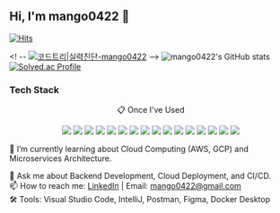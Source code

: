 ## Hi, I'm mango0422 👋
[![Hits](https://hits.seeyoufarm.com/api/count/incr/badge.svg?url=https%3A%2F%2Fgithub.com%2Fmango0422%2Fmango0422&count_bg=%2379C83D&title_bg=%23555555&icon=&icon_color=%23E7E7E7&title=hits&edge_flat=false)](https://hits.seeyoufarm.com)



<! -- [![코드트리|실력진단-mango0422](https://banner.codetree.ai/v1/banner/mango0422)](https://www.codetree.ai/profiles/mango0422) -->
![mango0422's GitHub stats](https://github-readme-stats.vercel.app/api?username=mango0422&show_icons=true&theme=radical)
[![Solved.ac Profile](https://mazassumnida.wtf/api/v2/generate_badge?boj=tom990422)](https://solved.ac/tom990422/)

### Tech Stack
<p align="center"> 📋 Once I've Used </p>
<p align="center">
  <img src="https://img.shields.io/badge/java-007396?style=for-the-badge&logo=java&logoColor=white">
  <img src="https://img.shields.io/badge/python-3776AB?style=for-the-badge&logo=python&logoColor=white">
  <img src="https://img.shields.io/badge/mysql-4479A1?style=for-the-badge&logo=mysql&logoColor=white">
  <img src="https://img.shields.io/badge/mariaDB-003545?style=for-the-badge&logo=mariaDB&logoColor=white">
  <img src="https://img.shields.io/badge/mongoDB-47A248?style=for-the-badge&logo=MongoDB&logoColor=white">
  <img src="https://img.shields.io/badge/springboot-6DB33F?style=for-the-badge&logo=springboot&logoColor=white">
  <img src="https://img.shields.io/badge/amazonwebservices-232F3E?style=for-the-badge&logo=amazonwebservices&logoColor=white">
  <img src="https://img.shields.io/badge/github-181717?style=for-the-badge&logo=github&logoColor=white">
  <img src="https://img.shields.io/badge/git-F05032?style=for-the-badge&logo=git&logoColor=white">
  <img src="https://img.shields.io/badge/docker-2496ED?style=for-the-badge&logo=docker&logoColor=white">
  <img src="https://img.shields.io/badge/jenkins-D24939?style=for-the-badge&logo=jenkins&logoColor=white">
  <img src="https://img.shields.io/badge/kubernetes-326CE5?style=for-the-badge&logo=kubernetes&logoColor=white">
  <img src="https://img.shields.io/badge/elasticsearch-005571?style=for-the-badge&logo=elasticsearch&logoColor=white">
  <img src="https://img.shields.io/badge/argo-ef7b4d?style=for-the-badge&logo=argo&logoColor=white">
  <img src="https://img.shields.io/badge/fastapi-009688?style=for-the-badge&logo=fastapi&logoColor=white">
  <img src="https://img.shields.io/badge/githubactions-2088FF?style=for-the-badge&logo=githubactions&logoColor=white">
</p>

🌱 I’m currently learning about Cloud Computing (AWS, GCP) and Microservices Architecture.   
<!-- 🔭 Check out my recent project: [Project Name](https://github.com/your-repo).   -->
💬 Ask me about Backend Development, Cloud Deployment, and CI/CD.   
📫 How to reach me: [LinkedIn]([https://www.linkedin.com/in/your-profile/](https://www.linkedin.com/in/%EC%9A%A9%EC%A4%80-%EC%84%9C-15a5a52b9/)) | Email: mango0422@gmail.com   
🛠️ Tools: Visual Studio Code, IntelliJ, Postman, Figma, Docker Desktop
